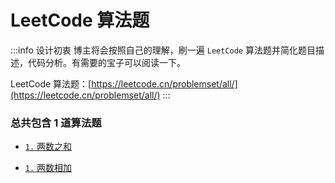 <script lang="ts" setup>
import { loginRead } from '@/utils/login-read'
loginRead('n10021')
</script>

# LeetCode 算法题

<ClientOnly><AppRead code="n10021" /></ClientOnly>

:::info 设计初衷
博主将会按照自己的理解，刷一遍 `LeetCode` 算法题并简化题目描述，代码分析。有需要的宝子可以阅读一下。

LeetCode 算法题：[https://leetcode.cn/problemset/all/](https://leetcode.cn/problemset/all/)
:::

### 总共包含 1 道算法题

-   [`1.` 两数之和](/test/leetcode/code/1) <Badge type="level1" text="简单" />

-   [`1.` 两数相加](/test/leetcode/code/2) <Badge type="level2" text="中等" />
